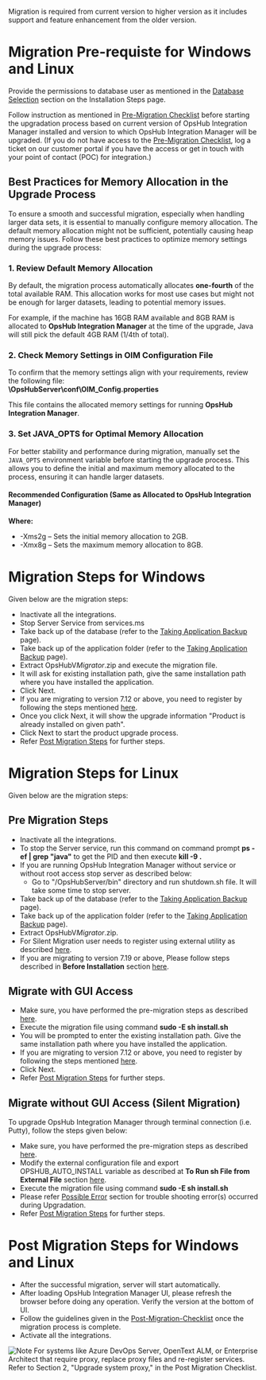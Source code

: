Migration is required from current version to higher version as it includes support and feature enhancement from the older version.

# Migration Pre-requiste for Windows and Linux

Provide the permissions to database user as mentioned in the [Database Selection](../getting-started/installation.md#database-selection) section on the Installation Steps page.

Follow instruction as mentioned in [Pre-Migration Checklist](pre-migration-checklist.md) before starting the upgradation process based on current version of OpsHub Integration Manager installed and version to which OpsHub Integration Manager will be upgraded. (If you do not have access to the [Pre-Migration Checklist](pre-migration-checklist), log a ticket on our customer portal if you have the access or get in touch with your point of contact (POC) for integration.)

## Best Practices for Memory Allocation in the Upgrade Process

To ensure a smooth and successful migration, especially when handling larger data sets, it is essential to manually configure memory allocation. The default memory allocation might not be sufficient, potentially causing heap memory issues. Follow these best practices to optimize memory settings during the upgrade process:

### 1. Review Default Memory Allocation
By default, the migration process automatically allocates **one-fourth** of the total available RAM. This allocation works for most use cases but might not be enough for larger datasets, leading to potential memory issues.

For example, if the machine has 16GB RAM available and 8GB RAM is allocated to **OpsHub Integration Manager** at the time of the upgrade, Java will still pick the default 4GB RAM (1/4th of total).

### 2. Check Memory Settings in OIM Configuration File
To confirm that the memory settings align with your requirements, review the following file:  
**<installation path>\OpsHubServer\conf\OIM_Config.properties**

This file contains the allocated memory settings for running **OpsHub Integration Manager**.

### 3. Set JAVA_OPTS for Optimal Memory Allocation
For better stability and performance during migration, manually set the `JAVA_OPTS` environment variable before starting the upgrade process. This allows you to define the initial and maximum memory allocated to the process, ensuring it can handle larger datasets.

#### Recommended Configuration (Same as Allocated to OpsHub Integration Manager)

**Where:**  
* -Xms2g – Sets the initial memory allocation to 2GB.  
* -Xmx8g – Sets the maximum memory allocation to 8GB.

# Migration Steps for Windows

Given below are the migration steps:

- Inactivate all the integrations.
- Stop Server Service from services.ms
- Take back up of the  database (refer to the [Taking Application Backup](taking-application-backup.md) page).
- Take back up of the application folder (refer to the [Taking Application Backup](taking-application-backup.md) page).
- Extract OpsHubV<version>_Migrator_<OS>.zip and execute the migration file.
- It will ask for existing installation path, give the same installation path where you have installed the application.
- Click Next.
- If you are migrating to version 7.12 or above, you need to register by following the steps mentioned [here](../getting-started/registration.md).
- Once you click Next, it will show the upgrade information "Product is already installed on given path". 
- Click Next to start the product upgrade process.
- Refer [Post Migration Steps](#post-migration-steps-for-windows-and-linux) for further steps.

# Migration Steps for Linux

Given below are the migration steps:

## Pre Migration Steps
- Inactivate all the integrations.
- To stop the Server service, run this command on command prompt **ps -ef | grep "java"** to get the PID and then execute **kill -9 <PID>.**
- If you are running OpsHub Integration Manager without service or without root access stop server as described below:
  - Go to "<OpsHub Installation Path>/OpsHubServer/bin" directory and run shutdown.sh file. It will take some time to stop server.
- Take back up of the  database (refer to the [Taking Application Backup](taking-application-backup.md) page).
- Take back up of the application folder (refer to the [Taking Application Backup](taking-application-backup.md) page).
- Extract OpsHubV<version>_Migrator_<OS>.zip.
- For Silent Migration user needs to register using external utility as described [here](../getting-started/registration.md#silent-registration-for-linux).
- If you are migrating to version 7.19 or above, Please follow steps described in **Before Installation** section [here](../getting-started/install/installation-steps.md#launch-the-installer-in-different-operating-systems).

## Migrate with GUI Access
- Make sure, you have performed the pre-migration steps as described [here](#pre-migration-steps).
- Execute the migration file using command **sudo -E sh install.sh**
- You will be prompted to enter the existing installation path. Give the same installation path where you have installed the application.
- If you are migrating to version 7.12 or above, you need to register by following the steps mentioned [here](../getting-started/registration.md). 
- Click Next.
- Refer [Post Migration Steps](#post-migration-steps-for-windows-and-linux) for further steps.

## Migrate without GUI Access (Silent Migration)
To upgrade OpsHub Integration Manager through terminal connection (i.e. Putty), follow the steps given below:
- Make sure, you have performed the pre-migration steps as described [here](#pre-migration-steps).
- Modify the external configuration file and export OPSHUB_AUTO_INSTALL variable as described at **To Run sh File from External File** section [here](../getting-started/installation.md#launch-the-installer-in-different-operating-systems).
- Execute the migration file using command **sudo -E sh install.sh**
- Please refer [Possible Error](../getting-started/installation.md#possible-error-during-silent-installationupgradation) section for trouble shooting error(s) occurred during Upgradation.
- Refer [Post Migration Steps](#post-migration-steps-for-windows-and-linux) for further steps.

# Post Migration Steps for Windows and Linux
- After the successful migration, server will start automatically.
- After loading OpsHub Integration Manager UI, please refresh the browser before doing any operation. Verify the version at the bottom of UI.
- Follow the guidelines given in the [Post-Migration-Checklist](post-migration-checklist.md) once the migration process is complete.
- Activate all the integrations.

![Note](../assets/Note.jpg) For systems like Azure DevOps Server, OpenText ALM, or Enterprise Architect that require proxy, replace proxy files and re-register services. Refer to Section 2, "Upgrade system proxy," in the Post Migration Checklist.
